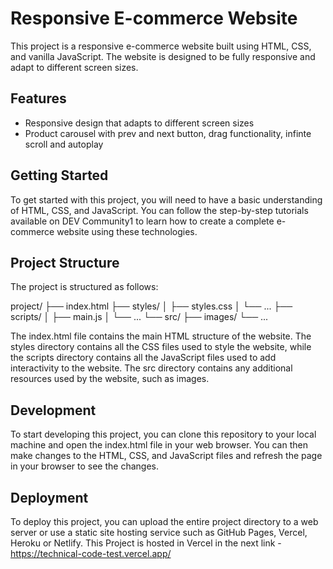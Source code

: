 # Responsive E-commerce Website
This project is a responsive e-commerce website built using HTML, CSS, and vanilla JavaScript. The website is designed to be fully responsive and adapt to different screen sizes.

## Features
- Responsive design that adapts to different screen sizes
- Product carousel with prev and next button, drag functionality, infinte scroll and autoplay

## Getting Started
To get started with this project, you will need to have a basic understanding of HTML, CSS, and JavaScript. You can follow the step-by-step tutorials available on DEV Community1 to learn how to create a complete e-commerce website using these technologies.

## Project Structure
The project is structured as follows:

project/
├── index.html
├── styles/
│   ├── styles.css
│   └── ...
├── scripts/
│   ├── main.js
│   └── ...
└── src/
    ├── images/
    └── ...

The index.html file contains the main HTML structure of the website. The styles directory contains all the CSS files used to style the website, while the scripts directory contains all the JavaScript files used to add interactivity to the website. The src directory contains any additional resources used by the website, such as images.

## Development
To start developing this project, you can clone this repository to your local machine and open the index.html file in your web browser. You can then make changes to the HTML, CSS, and JavaScript files and refresh the page in your browser to see the changes.

## Deployment
To deploy this project, you can upload the entire project directory to a web server or use a static site hosting service such as GitHub Pages, Vercel, Heroku or Netlify.
This Project is hosted in Vercel in the next link - https://technical-code-test.vercel.app/